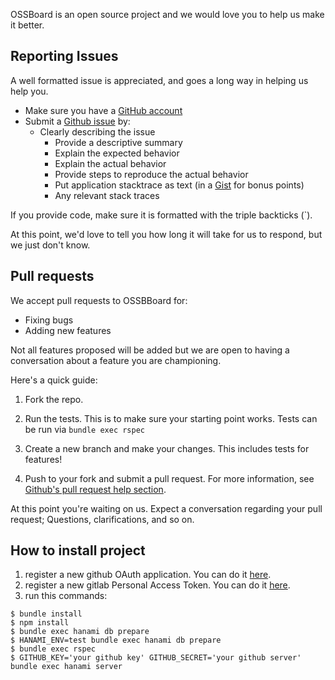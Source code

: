 OSSBoard is an open source project and we would love you to help us make it better.

## Reporting Issues

A well formatted issue is appreciated, and goes a long way in helping us help you.

* Make sure you have a [GitHub account](https://github.com/signup/free)
* Submit a [Github issue](https://github.com/davydovanton/ossboard/issues/new) by:
  * Clearly describing the issue
    * Provide a descriptive summary
    * Explain the expected behavior
    * Explain the actual behavior
    * Provide steps to reproduce the actual behavior
    * Put application stacktrace as text (in a [Gist](https://gist.github.com) for bonus points)
    * Any relevant stack traces

If you provide code, make sure it is formatted with the triple backticks (\`).

At this point, we'd love to tell you how long it will take for us to respond,
but we just don't know.

## Pull requests

We accept pull requests to OSSBBoard for:

* Fixing bugs
* Adding new features

Not all features proposed will be added but we are open to having a conversation
about a feature you are championing.

Here's a quick guide:

1. Fork the repo.

2. Run the tests. This is to make sure your starting point works. Tests can be
run via `bundle exec rspec`

3. Create a new branch and make your changes. This includes tests for features!

4. Push to your fork and submit a pull request. For more information, see
[Github's pull request help section](https://help.github.com/articles/using-pull-requests/).

At this point you're waiting on us. Expect a conversation regarding your pull
request; Questions, clarifications, and so on.

## How to install project

1. register a new github OAuth application. You can do it [here](https://github.com/settings/applications/new).
1. register a new gitlab Personal Access Token. You can do it [here](https://gitlab.com/profile/personal_access_tokens).
2. run this commands:

```
$ bundle install
$ npm install
$ bundle exec hanami db prepare
$ HANAMI_ENV=test bundle exec hanami db prepare
$ bundle exec rspec
$ GITHUB_KEY='your github key' GITHUB_SECRET='your github server' bundle exec hanami server
```
